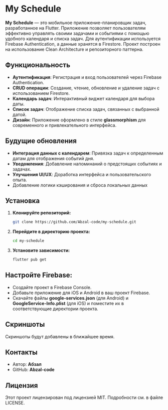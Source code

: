 # My Schedule

**My Schedule** — это мобильное приложение-планировщик задач, разработанное на Flutter. Приложение позволяет пользователям эффективно управлять своими задачами и событиями с помощью удобного календаря и списка задач. Для аутентификации используется Firebase Authentication, а данные хранятся в Firestore. Проект построен на использование Clean Architecture и репозиторного паттерна.

## Функциональность

- **Аутентификация**: Регистрация и вход пользователей через Firebase Authentication.
- **CRUD операции**: Создание, чтение, обновление и удаление задач с использованием Firestore.
- **Календарь задач**: Интерактивный виджет календаря для выбора даты.
- **Список задач**: Отображение списка задач, связанных с выбранной датой.
- **Дизайн**: Приложение оформлено в стиле **glassmorphism** для современного и привлекательного интерфейса.

## Будущие обновления

- **Интеграция данных с календарем**: Привязка задач к определенным датам для отображения событий дня.
- **Уведомления**: Добавление напоминаний о предстоящих событиях и задачах.
- **Улучшения UI/UX**: Доработка интерфейса и пользовательского опыта.
- Добавление логики кэширования и сброса локальных данных 

## Установка

1. **Клонируйте репозиторий:**

   ```bash
   git clone https://github.com/Abzal-code/my-schedule.git

2. **Перейдите в директорию проекта:**

    ```bash
    cd my-schedule

3. **Установите зависимости:**

    ```bash
    flutter pub get

## Настройте Firebase:

- Создайте проект в Firebase Console.
- Добавьте приложение для iOS и Android в ваш проект Firebase.
- Скачайте файлы **google-services.json** (для Android) и **GoogleService-Info.plist** (для iOS) и поместите их в соответствующие директории проекта.


## Скриншоты
Скриншоты будут добавлены в ближайшее время.

## Контакты
- Автор: **Абзал**
- GitHub: **Abzal-code**

## Лицензия
Этот проект лицензирован под лицензией MIT. Подробности см. в файле LICENSE.
